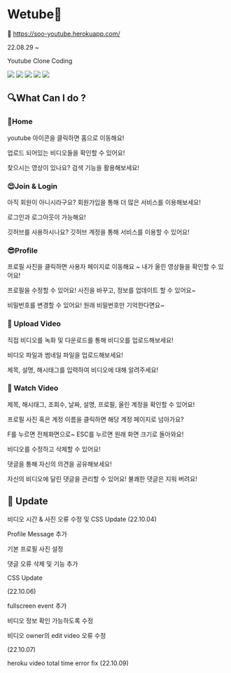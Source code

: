 # Wetube💖 
🎃 https://soo-youtube.herokuapp.com/

22.08.29 ~

Youtube Clone Coding

<img src="https://img.shields.io/badge/Node.js-339933?style=flat-square&logo=Node.js&logoColor=white"/></a>
<img src="https://img.shields.io/badge/Express-000000?style=flat-square&logo=Express&logoColor=white"/></a>
<img src="https://img.shields.io/badge/MongoDB-47A248?style=flat-square&logo=MongoDB&logoColor=white"/></a>
<img src="https://img.shields.io/badge/Pug-A86454?style=flat-square&logo=Pug&logoColor=white"/></a>
<img src="https://img.shields.io/badge/CSS-1572B6?style=flat-square&logo=css3&logoColor=white"/></a>

## 🔍What Can I do ?  

### 🏡Home

youtube 아이콘을 클릭하면 홈으로 이동해요!

업로드 되어있는 비디오들을 확인할 수 있어요!

찾으시는 영상이 있나요? 검색 기능을 활용해보세요! 

### 😍Join & Login

아직 회원이 아니시라구요? 회원가입을 통해 더 많은 서비스를 이용해보세요!

로그인과 로그아웃이 가능해요!

깃허브를 사용하시나요? 깃허브 계정을 통해 서비스를 이용할 수 있어요!

### 😎Profile

프로필 사진을 클릭하면 사용자 페이지로 이동해요 ~ 내가 올린 영상들을 확인할 수 있어요!

프로필을 수정할 수 있어요! 사진을 바꾸고, 정보를 업데이트 할 수 있어요~

비밀번호를 변경할 수 있어요! 원래 비밀번호만 기억한다면요~

### 🎥 Upload Video

직접 비디오를 녹화 및 다운로드를 통해 비디오를 업로드해보세요!

비디오 파일과 썸네일 파일을 업로드해보세요! 

제목, 설명, 해시태그를 입력하여 비디오에 대해 알려주세요!

### 👀 Watch Video

제목, 해시태그, 조회수, 날짜, 설명, 프로필, 올린 계정을 확인할 수 있어요!

프로필 사진 혹은 계정 이름을 클릭하면 해당 계정 페이지로 넘아가요?

F를 누르면 전체화면으로~ ESC를 누르면 원래 화면 크기로 돌아와요!

비디오를 수정하고 삭제할 수 있어요!

댓글을 통해 자신의 의견을 공유해보세요! 

자신의 비디오에 달린 댓글을 관리할 수 있어요! 불쾌한 댓글은 지워 버려요!


## 🔨 Update

비디오 시간 & 사진 오류 수정 및 CSS Update (22.10.04)

Profile Message 추가

기본 프로필 사진 설정 

댓글 오류 삭제 및 기능 추가

CSS Update

(22.10.06)

fullscreen event 추가

비디오 정보 확인 가능하도록 수정

비디오 owner의 edit video 오류 수정

(22.10.07)

heroku video total time error fix (22.10.09)
